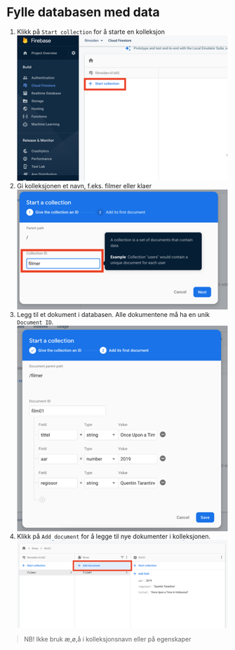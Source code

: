 # Fylle databasen med data

1. Klikk på `Start collection` for å starte en kolleksjon
![1](firebase-database/1.png ':size=400')
2. Gi kolleksjonen et navn, f.eks. filmer eller klaer
![2](firebase-database/2.png ':size=400')
3. Legg til et dokument i databasen. Alle dokumentene må ha en unik `Document ID`.
![3](firebase-database/3.png ':size=400')
4. Klikk på `Add document` for å legge til nye dokumenter i kolleksjonen.
![4](firebase-database/4.png)

> NB! Ikke bruk æ,ø,å i kolleksjonsnavn eller på egenskaper
